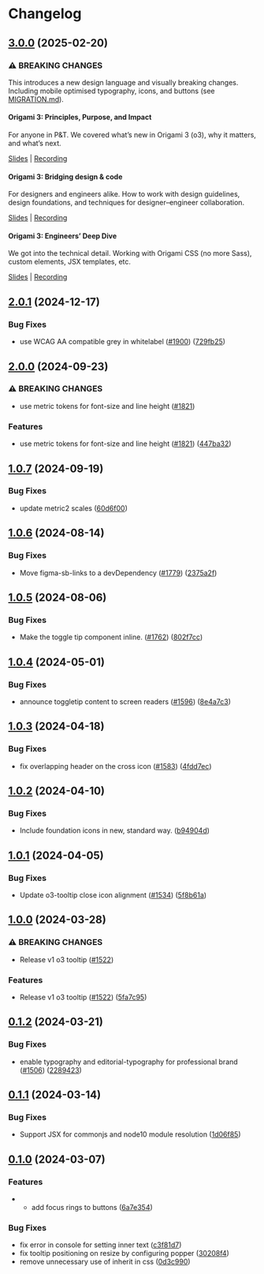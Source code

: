 # Changelog

## [3.0.0](https://github.com/Financial-Times/origami/compare/o3-tooltip-v2.0.1...o3-tooltip-v3.0.0) (2025-02-20)

### ⚠ BREAKING CHANGES

This introduces a new design language and visually breaking changes. Including mobile optimised typography, icons, and buttons (see [MIGRATION.md](./MIGRATION.md)).

#### Origami 3: Principles, Purpose, and Impact

For anyone in P&T. We covered what’s new in Origami 3 (o3), why it matters, and what’s next.

[Slides](https://docs.google.com/presentation/d/1Qs8RHpMrDxxP5LyrVlnsUHnS3AriRK5-IboUeneRyMs/edit#slide=id.g764506c38c_0_357) | [Recording](https://drive.google.com/file/d/1OMW9zdTOEUvWyW1trsFqL3XhpTejYelO/view)

#### Origami 3: Bridging design & code

For designers and engineers alike. How to work with design guidelines, design foundations, and techniques for designer–engineer collaboration.

[Slides](https://docs.google.com/presentation/d/1pGBKFNv-g8RbY2g3SJ7v823XBI-MQqpjHrdgg9B6bzI/edit#slide=id.g764506c38c_0_357) | [Recording](https://drive.google.com/file/d/14hWVKM690arNEWROPHx9gmebnOUa6wlM/view)

#### Origami 3: Engineers’ Deep Dive

We got into the technical detail. Working with Origami CSS (no more Sass), custom elements, JSX templates, etc.

[Slides](https://docs.google.com/presentation/d/1s1S959CwZYnd0Q89EhsDFLFUuy2HZ9UnpBVaDHDFX7A/edit#slide=id.g3347c4befb5_0_402) | [Recording](https://drive.google.com/file/d/1hDtSN8Ce_P0Vr_dv0KXuXhs5Q9aHfvAp/view)

## [2.0.1](https://github.com/Financial-Times/origami/compare/o3-tooltip-v2.0.0...o3-tooltip-v2.0.1) (2024-12-17)

### Bug Fixes

- use WCAG AA compatible grey in whitelabel ([#1900](https://github.com/Financial-Times/origami/issues/1900)) ([729fb25](https://github.com/Financial-Times/origami/commit/729fb25d84ab6acaff421911ff21af4e2c14a77b))

## [2.0.0](https://github.com/Financial-Times/origami/compare/o3-tooltip-v1.0.7...o3-tooltip-v2.0.0) (2024-09-23)

### ⚠ BREAKING CHANGES

- use metric tokens for font-size and line height ([#1821](https://github.com/Financial-Times/origami/issues/1821))

### Features

- use metric tokens for font-size and line height ([#1821](https://github.com/Financial-Times/origami/issues/1821)) ([447ba32](https://github.com/Financial-Times/origami/commit/447ba32e6b3d479bb80038097b9e11d872ff7a67))

## [1.0.7](https://github.com/Financial-Times/origami/compare/o3-tooltip-v1.0.6...o3-tooltip-v1.0.7) (2024-09-19)

### Bug Fixes

- update metric2 scales ([60d6f00](https://github.com/Financial-Times/origami/commit/60d6f003617849c56ddc6d3167d8bc8d98405724))

## [1.0.6](https://github.com/Financial-Times/origami/compare/o3-tooltip-v1.0.5...o3-tooltip-v1.0.6) (2024-08-14)

### Bug Fixes

- Move figma-sb-links to a devDependency ([#1779](https://github.com/Financial-Times/origami/issues/1779)) ([2375a2f](https://github.com/Financial-Times/origami/commit/2375a2f2dd1fec0cab9b75f65a9947011f8bc913))

## [1.0.5](https://github.com/Financial-Times/origami/compare/o3-tooltip-v1.0.4...o3-tooltip-v1.0.5) (2024-08-06)

### Bug Fixes

- Make the toggle tip component inline. ([#1762](https://github.com/Financial-Times/origami/issues/1762)) ([802f7cc](https://github.com/Financial-Times/origami/commit/802f7cc1dd370913d965453ed6f78bfd4bfb1ed9))

## [1.0.4](https://github.com/Financial-Times/origami/compare/o3-tooltip-v1.0.3...o3-tooltip-v1.0.4) (2024-05-01)

### Bug Fixes

- announce toggletip content to screen readers ([#1596](https://github.com/Financial-Times/origami/issues/1596)) ([8e4a7c3](https://github.com/Financial-Times/origami/commit/8e4a7c316fd1a009caa2de49b9acf8408db24ab9))

## [1.0.3](https://github.com/Financial-Times/origami/compare/o3-tooltip-v1.0.2...o3-tooltip-v1.0.3) (2024-04-18)

### Bug Fixes

- fix overlapping header on the cross icon ([#1583](https://github.com/Financial-Times/origami/issues/1583)) ([4fdd7ec](https://github.com/Financial-Times/origami/commit/4fdd7eccd23f1625592e2298c4149d853136c5df))

## [1.0.2](https://github.com/Financial-Times/origami/compare/o3-tooltip-v1.0.1...o3-tooltip-v1.0.2) (2024-04-10)

### Bug Fixes

- Include foundation icons in new, standard way. ([b94904d](https://github.com/Financial-Times/origami/commit/b94904d59ed4853223e82c8b52e9b74691b936b1))

## [1.0.1](https://github.com/Financial-Times/origami/compare/o3-tooltip-v1.0.0...o3-tooltip-v1.0.1) (2024-04-05)

### Bug Fixes

- Update o3-tooltip close icon alignment ([#1534](https://github.com/Financial-Times/origami/issues/1534)) ([5f8b61a](https://github.com/Financial-Times/origami/commit/5f8b61a9180633d7b734d69181b434bd420474d1))

## [1.0.0](https://github.com/Financial-Times/origami/compare/o3-tooltip-v0.1.2...o3-tooltip-v1.0.0) (2024-03-28)

### ⚠ BREAKING CHANGES

- Release v1 o3 tooltip ([#1522](https://github.com/Financial-Times/origami/issues/1522))

### Features

- Release v1 o3 tooltip ([#1522](https://github.com/Financial-Times/origami/issues/1522)) ([5fa7c95](https://github.com/Financial-Times/origami/commit/5fa7c95787adfeaeceffafb0d8e8e3d400269a6c))

## [0.1.2](https://github.com/Financial-Times/origami/compare/o3-tooltip-v0.1.1...o3-tooltip-v0.1.2) (2024-03-21)

### Bug Fixes

- enable typography and editorial-typography for professional brand ([#1506](https://github.com/Financial-Times/origami/issues/1506)) ([2289423](https://github.com/Financial-Times/origami/commit/2289423450a6ab7b281435af90e7b492273a20cf))

## [0.1.1](https://github.com/Financial-Times/origami/compare/o3-tooltip-v0.1.0...o3-tooltip-v0.1.1) (2024-03-14)

### Bug Fixes

- Support JSX for commonjs and node10 module resolution ([1d06f85](https://github.com/Financial-Times/origami/commit/1d06f858528bd8d6eac83dd294251a1573b7188d))

## [0.1.0](https://github.com/Financial-Times/origami/compare/o3-tooltip-v0.0.1...o3-tooltip-v0.1.0) (2024-03-07)

### Features

- - add focus rings to buttons ([6a7e354](https://github.com/Financial-Times/origami/commit/6a7e354276d49ba8904ec57d5419649ab5319fe4))

### Bug Fixes

- fix error in console for setting inner text ([c3f81d7](https://github.com/Financial-Times/origami/commit/c3f81d7101ddfb4f2eb983e885ee8d8880b591d8))
- fix tooltip positioning on resize by configuring popper ([30208f4](https://github.com/Financial-Times/origami/commit/30208f4c7359656a229ce413cbb9974e2aef4806))
- remove unnecessary use of inherit in css ([0d3c990](https://github.com/Financial-Times/origami/commit/0d3c9905e7ee58dde5d754ace4f15b5d446f1bd8))
